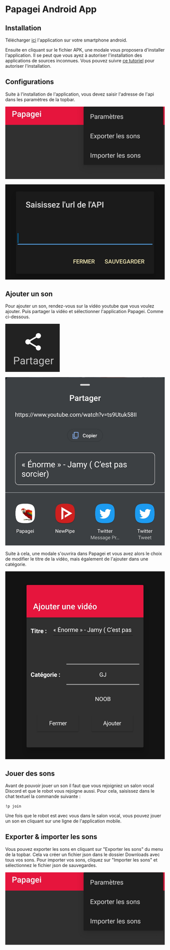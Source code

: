 # Papagei Android App

## Installation
Télécharger [ici](https://github.com/c-noblet/papagei-app/releases/download/1.2.5/papagei.apk) l'application sur votre smartphone android.

Ensuite en cliquant sur le fichier APK, une modale vous proposera d'installer l'application. Il se peut que vous ayez à autoriser l'installation des applications de sources inconnues. Vous pouvez suivre [ce tutoriel](https://www.wikihow.com/Allow-Apps-from-Unknown-Sources-on-Android) pour autoriser l'installation.

## Configurations

Suite à l'installation de l'application, vous devez saisir l'adresse de l'api dans les paramètres de la topbar.

![](./assets/screen-1.jpg)

![](./assets/screen-2.jpg)

## Ajouter un son

Pour ajouter un son, rendez-vous sur la vidéo youtube que vous voulez ajouter. Puis partager la vidéo et sélectionner l'application Papagei. Comme ci-dessous.

![](./assets/screen-3.jpg)

![](./assets/screen-4.jpg)

Suite à cela, une modale s'ouvrira dans Papagei et vous avez alors le choix de modifier le titre de la vidéo, mais également de l'ajouter dans une catégorie.

![](./assets/screen-5.jpg)

## Jouer des sons

Avant de pouvoir jouer un son il faut que vous rejoigniez un salon vocal Discord et que le robot vous rejoigne aussi. Pour cela, saisissez dans le chat textuel la commande suivante :
```
!p join
```

Une fois que le robot est avec vous dans le salon vocal, vous pouvez jouer un son en cliquant sur une ligne de l'application mobile.

## Exporter & importer les sons
Vous pouvez exporter les sons en cliquant sur "Exporter les sons" du menu de la topbar. Cela va créer un fichier json dans le dossier Downloads avec tous vos sons.
Pour importer vos sons, cliquez sur "Importer les sons" et sélectionnez le fichier json de sauvegardes. 

![](./assets/screen-1.jpg)
